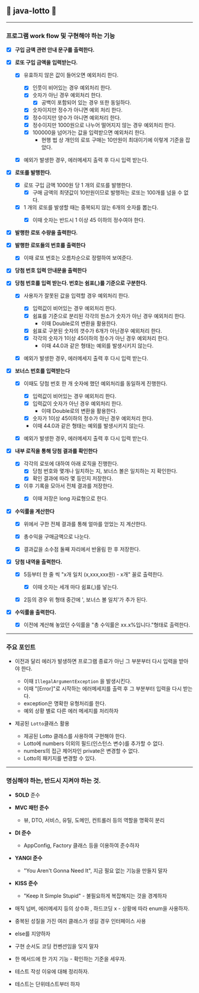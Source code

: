 ## 🎰 java-lotto 🎰


---

### 프로그램 work flow 및 구현해야 하는 기능

- [x] **구입 금액 관련 안내 문구를 출력한다.**

- [x] **로또 구입 금액을 입력받는다.** 
  - [x] 유효하지 않은 값이 들어오면 예외처리 한다.
    - [X] 인풋이 비어있는 경우 예외처리 한다.
    -  [x] 숫자가 아닌 경우 예외처리 한다.
      - [x] 공백이 포함되어 있는 경우 또한 동일하다.
    - [x] 숫자이지만 정수가 아니면 예외 처리 한다.
    - [x] 정수이지만 양수가 아니면 예외처리 한다.
    - [x] 정수이지만 1000원으로 나누어 떨어지지 않는 경우 예외처리 한다.
    - [x] 100000을 넘어가는 값을 입력받으면 예외처리 한다.
      - 현행 법 상 개인의 로또 구매는 10만원이 최대이기에 이렇게 기준을 잡았다.
  - [x] 예외가 발생한 경우, 에러메세지 출력 후 다시 입력 받는다.


- [x] **로또를 발행한다.** 
  - [x] 로또 구입 금액 1000원 당 1 개의 로또를 발행한다.
    - [x] 구매 금액의 최댓값이 10만원이므로 발행하는 로또는 100개를 넘을 수 없다.
  - [x] 1 개의 로또를 발생할 때는 중복되지 않는 6개의 숫자를 뽑는다.
    - [x] 이때 숫자는 반드시 1 이상 45 이하의 정수여야 한다.


- [x] **발행한 로또 수량을 출력한다.**

- [x] **발행한 로또들의 번호를 출력한다**
  - [x] 이때 로또 번호는 오름차순으로 정렬하여 보여준다.


- [x] **당첨 번호 입력 안내문을 출력한다**
- [x] **당첨 번호를 입력 받는다. 번호는 쉼표(,)를 기준으로 구분한다.**
  - [x] 사용자가 잘못된 값을 입력할 경우 예외처리 한다. 
    - [x] 입력값이 비어있는 경우 예외처리 한다.
    - [x] 쉼표를 기준으로 분리된 각각의 원소가 숫자가 아닌 경우 예외처리 한다.
      - 이때 Double로의 변환을 활용한다.
    - [x] 쉼표로 구분된 숫자의 갯수가 6개가 아닌경우 예외처리 한다.
    - [x] 각각의 숫자가 1이상 45이하의 정수가 아닌 경우 예외처리 한다.
      - 이때 44.0과 같은 형태는 예외를 발생시키지 않는다.
  - [x] 예외가 발생한 경우, 에러메세지 출력 후 다시 입력 받는다.


- [x] **보너스 번호를 입력받는다**
  - [x] 이때도 당첨 번호 한 개 숫자에 했던 예외처리를 동일하게 진행한다.
    - [x] 입력값이 비어있는 경우 예외처리 한다.
    - [x] 입력값이 숫자가 아닌 경우 예외처리 한다.
      - 이때 Double로의 변환을 활용한다.
    - [x] 숫자가 1이상 45이하의 정수가 아닌 경우 예외처리 한다.
    - 이때 44.0과 같은 형태는 예외를 발생시키지 않는다.
  - [x] 예외가 발생한 경우, 에러메세지 출력 후 다시 입력 받는다.


- [x] **내부 로직을 통해 당첨 결과를 확인한다**
  - [x] 각각의 로또에 대하여 아래 로직을 진행한다.
    - [x] 당첨 번호와 몇개나 일치하는 지, 보너스 볼은 일치하는 지 확인한다.
    - [x] 확인 결과에 따라 몇 등인지 저장한다.
  - [x] 이후 기록을 모아서 전체 결과를 저장한다.
    - [x] 이때 저장은 long 자료형으로 한다.


- [x] **수익률을 계산한다**
  - [x] 위에서 구한 전체 결과를 통해 얼마를 얻었는 지 계산한다.
  - [x] 총수익을 구매금액으로 나눈다.
  - [x] 결과값을 소수점 둘째 자리에서 반올림 한 후 저장한다.


- [x] **당첨 내역을 출력한다.**
  - [x] 5등부터 한 줄 씩  "x개 일치 (x,xxx,xxx원) - x개" 꼴로 출력한다.
    - [x] 이때 숫자는 세개 마다 쉼표(,)를 넣는다.
  - [x] 2등의 경우 위 형태 중간에 ', 보너스 볼 일치'가 추가 된다.


- [x] **수익률을 출력한다.**
  - [x] 이전에 계산해 놓았던 수익률을 "총 수익률은 xx.x%입니다."형태로 출력한다.

----

### 주요 포인트

- 이전과 달리 에러가 발생하면 프로그램 종료가 아닌 그 부분부터 다시 입력을 받아야 한다.
  - 이때 ```IllegalArgumentException``` 을 발생시킨다.
  - 이때 "[Error]"로 시작하는 에러메세지를 출력 후 그 부분부터 입력을 다시 받는다.
  - exception은 명확한 유형처리를 한다.
  - 예외 상황 별로 다른 에러 메세지를 처리하자


- 제공된 ```Lotto```클래스 활용
  - 제공된 Lotto 클래스를 사용하여 구현해야 한다. 
  - Lotto에 numbers 이외의 필드(인스턴스 변수)를 추가할 수 없다. 
  - numbers의 접근 제어자인 private은 변경할 수 없다. 
  - Lotto의 패키지를 변경할 수 있다.


----


### 명심해야 하는, 반드시 지켜야 하는 것.

- **SOLD** 준수
- **MVC 패턴 준수**
    - 뷰, DTO, 서비스, 유틸, 도메인, 컨트롤러 등의 역할을 명확히 분리
- **DI 준수**
    - AppConfig, Factory 클래스 등을 이용하여 준수하자
- **YANGI 준수**
    - "You Aren't Gonna Need It", 지금 필요 없는 기능을 만들지 말자
- **KISS 준수**
    - "Keep It Simple Stupid" - 불필요하게 복잡해지는 것을 경계하자


- 매직 넘버, 에러메세지 등의 상수화 , 하드코딩 x - 상황에 따라 enum을 사용하자.
- 중복된 성질을 가진 여러 클래스가 생길 경우 인터페이스 사용
- else를 지양하자
- 구현 순서도 코딩 컨벤션임을 잊지 말자
- 한 메서드에 한 가지 기능 - 확인하는 기준을 세우자.
- 테스트 작성 이유에 대해 정리하자.
- 테스트는 단위테스트부터 하자